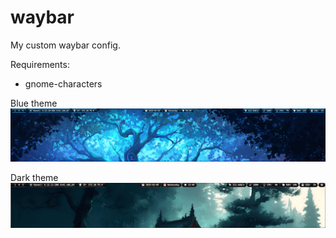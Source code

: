 # waybar
My custom waybar config.

Requirements:
* gnome-characters

Blue theme
![Waybar](https://github.com/gtk80/waybar/blob/main/waybar.png)

Dark theme
![Waybar](https://github.com/gtk80/waybar/blob/main/waybar-grey.png)
